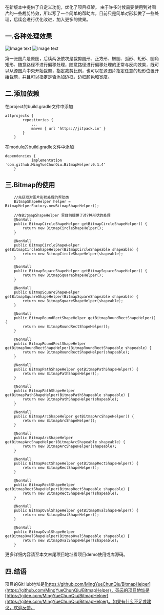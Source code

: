  在新版本中提供了自定义功能，优化了项目框架。
 由于许多时候需要使用到对图片的一些裁剪特效，所以写了一个简单的帮助库，目前只是简单对形状做了一些处理，后续会进行优化改进，加入更多的效果。
## 一.各种处理效果
![Image text](images/Screenshot_20181006-101504.jpg)
![Image text](images/Screenshot_20181006-145916.jpg)

第一张图片是原图，后续两张依次是裁剪圆形、正方形、椭圆、弧形、矩形、圆角矩形、随意路径不进行偏移处理，随意路径进行偏移处理的正常与反向效果，既可以从源图片中央开始裁剪，指定裁剪比例，也可以在源图片指定任意的矩形位置开始裁剪，并且可以指定是否添加边框，边框颜色和宽度。
## 二.添加依赖
在project的build.gradle文件中添加

```
allprojects {
		repositories {
			...
			maven { url 'https://jitpack.io' }
		}
	}
```
在module的build.gradle文件中添加

```
dependencies {
	        implementation 'com.github.MingYueChunQiu:BitmapHelper:0.1.4'
	}
```

## 三.Bitmap的使用
```
    //先获取对图片形状处理的帮助类
    BitmapShapeHelper helper = BitmapHelperFactory.newBitmapShapeHelper();
    
    //在BitmapShapeHelper 里目前提供了对7种形状的处理
	@NonNull
    public BitmapCircleShapeHelper getBitmapCircleShapeHelper() {
        return new BitmapCircleShapeHelper();
    }

    @NonNull
    public BitmapCircleShapeHelper getBitmapCircleShapeHelper(BitmapCircleShapeable shapeable) {
        return new BitmapCircleShapeHelper(shapeable);
    }

    @NonNull
    public BitmapSquareShapeHelper getBitmapSquareShapeHelper() {
        return new BitmapSquareShapeHelper();
    }

    @NonNull
    public BitmapSquareShapeHelper getBitmapSquareShapeHelper(BitmapSquareShapeable shapeable) {
        return new BitmapSquareShapeHelper(shapeable);
    }

    @NonNull
    public BitmapRoundRectShapeHelper getBitmapRoundRectShapeHelper() {
        return new BitmapRoundRectShapeHelper();
    }

    @NonNull
    public BitmapRoundRectShapeHelper getBitmapRoundRectShapeHelper(BitmapRoundRectShapeable shapeable) {
        return new BitmapRoundRectShapeHelper(shapeable);
    }

    @NonNull
    public BitmapPathShapeHelper getBitmapPathShapeHelper() {
        return new BitmapPathShapeHelper();
    }

    @NonNull
    public BitmapPathShapeHelper getBitmapPathShapeHelper(BitmapPathShapeable shapeable) {
        return new BitmapPathShapeHelper(shapeable);
    }

    @NonNull
    public BitmapArcShapeHelper getBitmapArcShapeHelper() {
        return new BitmapArcShapeHelper();
    }

    @NonNull
    public BitmapArcShapeHelper getBitmapArcShapeHelper(BitmapArcShapeable shapeable) {
        return new BitmapArcShapeHelper(shapeable);
    }

    @NonNull
    public BitmapRectShapeHelper getBitmapRectShapeHelper() {
        return new BitmapRectShapeHelper();
    }

    @NonNull
    public BitmapRectShapeHelper getBitmapRectShapeHelper(BitmapRectShapeable shapeable) {
        return new BitmapRectShapeHelper(shapeable);
    }

    @NonNull
    public BitmapOvalShapeHelper getBitmapOvalShapeHelper() {
        return new BitmapOvalShapeHelper();
    }

    @NonNull
    public BitmapOvalShapeHelper getBitmapOvalShapeHelper(BitmapOvalShapeable shapeable) {
        return new BitmapOvalShapeHelper(shapeable);
    }
```
更多详细内容请至本文末尾项目地址看项目demo使用或库源码。
## 四.结语
项目的GitHub地址是[https://github.com/MingYueChunQiu/BitmapHelper](https://github.com/MingYueChunQiu/BitmapHelper)，码云的项目地址是[https://gitee.com/MingYueChunQiu/BitmapHelper](https://gitee.com/MingYueChunQiu/BitmapHelper)。如果有什么不足或建议，欢迎反馈。
